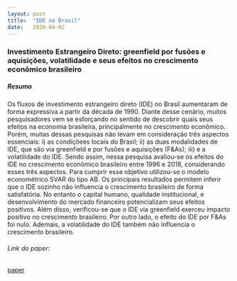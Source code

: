 ```yaml
---
layout: post
title:  "IDE no Brasil"
date:   2020-04-02
---
```


### Investimento Estrangeiro Direto: greenfield por fusões e aquisições, volatilidade e seus efeitos no crescimento econômico brasileiro

##### Resumo

Os fluxos de investimento estrangeiro direto (IDE) no Brasil aumentaram de forma
expressiva a partir da década de 1990. Diante desse cenário, muitos pesquisadores
vem se esforçando no sentido de descobrir quais seus efeitos na economia brasileira,
principalmente no crescimento econômico. Porém, muitas dessas pesquisas não levam 
em consideração três aspectos essenciais: i) as condiçõees locais do Brasil; ii) as
duas modalidades de IDE, que são via greenfield e por fusões e aquisições (F&As);
iii) e a volatilidade do IDE. Sendo assim, nessa pesquisa avaliou-se os efeitos do
IDE no crescimento econômico brasileiro entre 1996 e 2018, considerando esses três
aspectos. Para cumprir esse objetivo utilizou-se o modelo econométrico SVAR do
tipo AB. Os principais resultados permitem inferir que o IDE sozinho não influencia 
o crescimento brasileiro de forma satisfatória. No entanto o capital humano,
qualidade institucional, e desenvolvimento do mercado financeiro potencializam seus
efeitos positivos. Além disso, verificou-se que o IDE via greenfield exerceu impacto
positivo no crescimento brasileiro. Por outro lado, o efeito do IDE por F&As foi
nulo. Ademais, a volatilidade do IDE também não influencia o crescimento brasileiro.


###### Link do paper:
[paper](https://mj-ribeiro.github.io/eco3.pdf)

